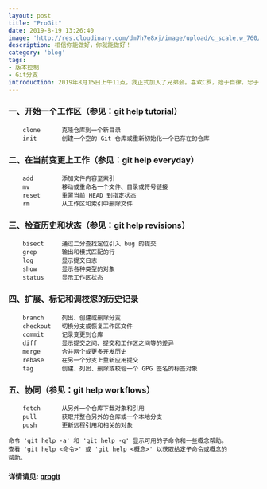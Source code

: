 ```yaml
---
layout: post
title: "ProGit"
date: 2019-8-19 13:26:40
image: 'http://res.cloudinary.com/dm7h7e8xj/image/upload/c_scale,w_760/v1504807239/morpheus_xdzgg1.jpg'
description: 相信你能做好，你就能做好！
category: 'blog'
tags:
- 版本控制
- Git分支
introduction: 2019年8月15日上午11点，我正式加入了兄弟会。喜欢C罗，始于自律，忠于坚定！要做一个像他一样的人啊！
---
```

 
### 一、开始一个工作区（参见：git help tutorial）  
```
	clone      克隆仓库到一个新目录
	init       创建一个空的 Git 仓库或重新初始化一个已存在的仓库
```

### 二、在当前变更上工作（参见：git help everyday）  
```
	add        添加文件内容至索引
	mv         移动或重命名一个文件、目录或符号链接
	reset      重置当前 HEAD 到指定状态
	rm         从工作区和索引中删除文件
```

### 三、检查历史和状态（参见：git help revisions）  
```
	bisect     通过二分查找定位引入 bug 的提交
	grep       输出和模式匹配的行
	log        显示提交日志
	show       显示各种类型的对象
	status     显示工作区状态
```

### 四、扩展、标记和调校您的历史记录  
```
	branch     列出、创建或删除分支
	checkout   切换分支或恢复工作区文件
	commit     记录变更到仓库
	diff       显示提交之间、提交和工作区之间等的差异
	merge      合并两个或更多开发历史
	rebase     在另一个分支上重新应用提交
	tag        创建、列出、删除或校验一个 GPG 签名的标签对象
```

### 五、协同（参见：git help workflows）  
```
    fetch      从另外一个仓库下载对象和引用
	pull       获取并整合另外的仓库或一个本地分支
    push       更新远程引用和相关的对象
```

```
命令 'git help -a' 和 'git help -g' 显示可用的子命令和一些概念帮助。
查看 'git help <命令>' 或 'git help <概念>' 以获取给定子命令或概念的
帮助。
```

#### 详情请见: [progit](https://gitee.com/progit/) 